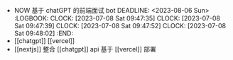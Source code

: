 - NOW 基于 chatGPT 的前端面试 bot 
  DEADLINE: <2023-08-06 Sun>
  :LOGBOOK:
  CLOCK: [2023-07-08 Sat 09:47:35]
  CLOCK: [2023-07-08 Sat 09:47:39]
  CLOCK: [2023-07-08 Sat 09:47:52]
  CLOCK: [2023-07-08 Sat 09:48:02]
  :END:
- [[chatgpt]] [[vercel]]
- [[nextjs]] 整合 [[chatgpt]] api 基于 [[vercel]] 部署